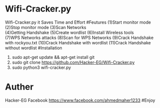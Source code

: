 # Wifi-Cracker.py
Wifi-Cracker.py it Saves Time and Effort
#Feutures
(1)Start monitor mode
(2)Stop monitor mode
(3)Scan Networks   
(4)Getting Handshake
(5)Create wordlist
(6)Install Wireless tools                  
(7)WPS Networks attacks 
(8)Scan for WPS Networks
(9)Crack Handshake with rockyou.txt
(10)Crack Handshake with wordlist
(11)Crack Handshake without wordlist
#Installation
1) sudo apt-get update && apt-get install git
2) sudo git clone https://github.com/Hacker-EG/Wifi-Cracker.py
3) sudo python3 wifi-cracker.py
# Auther
Hacker-EG
Facebook
  https://www.facebook.com/ahmedmaher1233
#Enjoy
